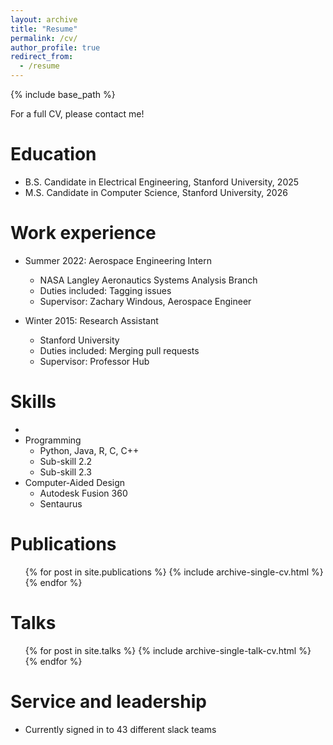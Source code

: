 ```yaml
---
layout: archive
title: "Resume"
permalink: /cv/
author_profile: true
redirect_from:
  - /resume
---
```


{% include base_path %}

For a full CV, please contact me!

Education
======
* B.S. Candidate in Electrical Engineering, Stanford University, 2025
* M.S. Candidate in Computer Science, Stanford University, 2026

Work experience
======
* Summer 2022: Aerospace Engineering Intern
  * NASA Langley Aeronautics Systems Analysis Branch
  * Duties included: Tagging issues
  * Supervisor: Zachary Windous, Aerospace Engineer

* Winter 2015: Research Assistant
  * Stanford University
  * Duties included: Merging pull requests
  * Supervisor: Professor Hub
  
Skills
======
* 
* Programming
  * Python, Java, R, C, C++
  * Sub-skill 2.2
  * Sub-skill 2.3
* Computer-Aided Design
  * Autodesk Fusion 360
  * Sentaurus

Publications
======
  <ul>{% for post in site.publications %}
    {% include archive-single-cv.html %}
  {% endfor %}</ul>
  
Talks
======
  <ul>{% for post in site.talks %}
    {% include archive-single-talk-cv.html %}
  {% endfor %}</ul>
  
  
Service and leadership
======
* Currently signed in to 43 different slack teams
